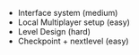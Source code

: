 - Interface system (medium)
- Local Multiplayer setup (easy)
- Level Design (hard)
- Checkpoint + nextlevel (easy) 